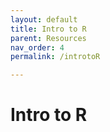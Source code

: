 ```yaml
---
layout: default
title: Intro to R
parent: Resources
nav_order: 4
permalink: /introtoR

---
```


# Intro to R
